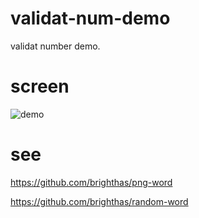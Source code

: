 validat-num-demo
================

validat number demo.

screen
======

![demo](https://raw.github.com/brighthas/validat-num-demo/master/out.gif)

see
===

https://github.com/brighthas/png-word

https://github.com/brighthas/random-word



